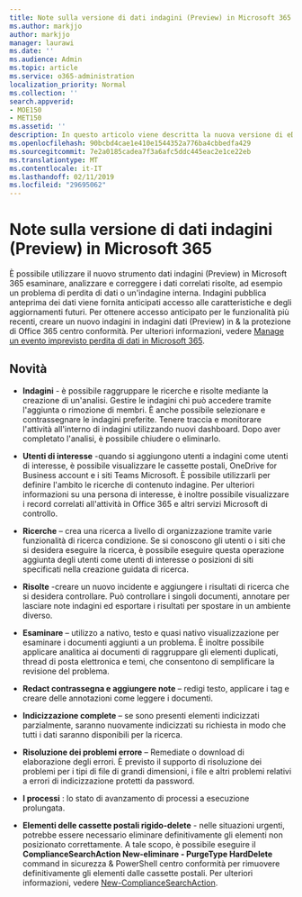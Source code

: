 ```yaml
---
title: Note sulla versione di dati indagini (Preview) in Microsoft 365
ms.author: markjjo
author: markjjo
manager: laurawi
ms.date: ''
ms.audience: Admin
ms.topic: article
ms.service: o365-administration
localization_priority: Normal
ms.collection: ''
search.appverid:
- MOE150
- MET150
ms.assetid: ''
description: In questo articolo viene descritta la nuova versione di eDiscovery avanzate (Preview) in Microsoft 365.
ms.openlocfilehash: 90bcbd4cae1e410e1544352a776ba4cbbedfa429
ms.sourcegitcommit: 7e2a0185cadea7f3a6afc5ddc445eac2e1ce22eb
ms.translationtype: MT
ms.contentlocale: it-IT
ms.lasthandoff: 02/11/2019
ms.locfileid: "29695062"
---
```

# <a name="release-notes-for-data-investigations-preview-in-microsoft-365"></a>Note sulla versione di dati indagini (Preview) in Microsoft 365

È possibile utilizzare il nuovo strumento dati indagini (Preview) in Microsoft 365 esaminare, analizzare e correggere i dati correlati risolte, ad esempio un problema di perdita di dati o un'indagine interna. Indagini pubblica anteprima dei dati viene fornita anticipati accesso alle caratteristiche e degli aggiornamenti futuri. Per ottenere accesso anticipato per le funzionalità più recenti, creare un nuovo indagini in indagini dati (Preview) in & la protezione di Office 365 centro conformità. Per ulteriori informazioni, vedere [Manage un evento imprevisto perdita di dati in Microsoft 365](manage-data-spillage-incidents.md).

## <a name="whats-new"></a>Novità 

- **Indagini** - è possibile raggruppare le ricerche e risolte mediante la creazione di un'analisi. Gestire le indagini chi può accedere tramite l'aggiunta o rimozione di membri.  È anche possibile selezionare e contrassegnare le indagini preferite. Tenere traccia e monitorare l'attività all'interno di indagini utilizzando nuovi dashboard. Dopo aver completato l'analisi, è possibile chiudere o eliminarlo.

- **Utenti di interesse** -quando si aggiungono utenti a indagini come utenti di interesse, è possibile visualizzare le cassette postali, OneDrive for Business account e i siti Teams Microsoft. È possibile utilizzarli per definire l'ambito le ricerche di contenuto indagine. Per ulteriori informazioni su una persona di interesse, è inoltre possibile visualizzare i record correlati all'attività in Office 365 e altri servizi Microsoft di controllo.

- **Ricerche** – crea una ricerca a livello di organizzazione tramite varie funzionalità di ricerca condizione. Se si conoscono gli utenti o i siti che si desidera eseguire la ricerca, è possibile eseguire questa operazione aggiunta degli utenti come utenti di interesse o posizioni di siti specificati nella creazione guidata di ricerca. 

- **Risolte** -creare un nuovo incidente e aggiungere i risultati di ricerca che si desidera controllare. Può controllare i singoli documenti, annotare per lasciare note indagini ed esportare i risultati per spostare in un ambiente diverso. 

- **Esaminare** – utilizzo a nativo, testo e quasi nativo visualizzazione per esaminare i documenti aggiunti a un problema. È inoltre possibile applicare analitica ai documenti di raggruppare gli elementi duplicati, thread di posta elettronica e temi, che consentono di semplificare la revisione del problema. 

- **Redact contrassegna e aggiungere note** – redigi testo, applicare i tag e creare delle annotazioni come leggere i documenti.
  
- **Indicizzazione complete** – se sono presenti elementi indicizzati parzialmente, saranno nuovamente indicizzati su richiesta in modo che tutti i dati saranno disponibili per la ricerca.

- **Risoluzione dei problemi errore** – Remediate o download di elaborazione degli errori. È previsto il supporto di risoluzione dei problemi per i tipi di file di grandi dimensioni, i file e altri problemi relativi a errori di indicizzazione protetti da password. 

- **I processi** : lo stato di avanzamento di processi a esecuzione prolungata.

- **Elementi delle cassette postali rigido-delete** - nelle situazioni urgenti, potrebbe essere necessario eliminare definitivamente gli elementi non posizionato correttamente. A tale scopo, è possibile eseguire il **ComplianceSearchAction New-eliminare - PurgeType HardDelete** command in sicurezza & PowerShell centro conformità per rimuovere definitivamente gli elementi dalle cassette postali. Per ulteriori informazioni, vedere [New-ComplianceSearchAction](https://docs.microsoft.com/powershell/module/exchange/policy-and-compliance-content-search/new-compliancesearchaction).
